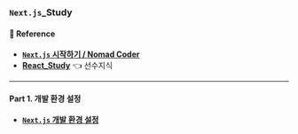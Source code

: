 ### `Next.js`_Study

#### 📔 Reference
- **[`Next.js` 시작하기 / Nomad Coder](https://nomadcoders.co/nextjs-for-beginners)**
- **[React_Study](https://rayched.github.io/React_Study/)** 👈 선수지식

---

#### Part 1. 개발 환경 설정
- **[`Next.js` 개발 환경 설정]()**
